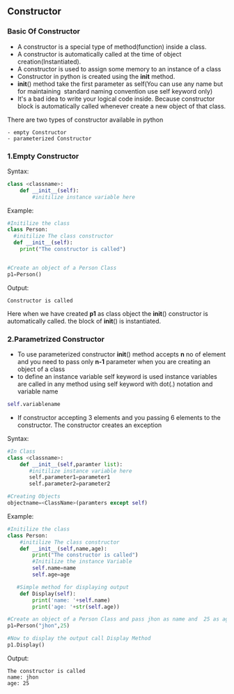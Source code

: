 ## Constructor

### Basic Of  Constructor

- A constructor is a special type of method(function) inside a class.
- A constructor is automatically called at the time of object creation(Instantiated).
- A constructor is used to assign some memory to an instance of a class
- Constructor in python is created using the __init__ method.
- __init__() method take the first parameter as self(You can use any name but for maintaining  standard naming convention use self keyword only) 
- It's a bad idea to write your logical code inside. Because constructor block is automatically called whenever create a new object of that class.

There are two types of constructor available in python
```
- empty Constructor
- parameterized Constructor
```
### 1.Empty Constructor

Syntax:
```python
class <classname>:
    def __init__(self):
        #initilize instance variable here
```

Example:
```python
#Initilize the class
class Person:
  #initilize The class constructor
  def __init__(self):
    print("The constructor is called")


#Create an object of a Person Class
p1=Person()
```
Output:
```
Constructor is called
```

Here when we have created **p1** as class object the  __init__() constructor is automatically called.
the block of  __init__() is instantiated.

### 2.Parametrized Constructor
- To use parameterized constructor __init__() method accepts **n** no of element and you need to pass only **n-1** parameter when you are creating an object of a class
- to define an instance variable self keyword is used instance variables are called in any method using self keyword with dot(.) notation and variable name
```python
self.variablename
```

- If constructor accepting 3 elements and you passing 6 elements to the constructor. The constructor creates an exception

Syntax:
```python
#In Class
class <classname>:
    def __init__(self,paramter list):
       #initilize instance variable here
       self.parameter1=parameter1
       self.parameter2=parameter2

#Creating Objects 
objectname=<ClassName>(paramters except self)
```

Example:
```python
#Initilize the class
class Person:
    #initilize The class constructor
    def __init__(self,name,age):
        print("The constructor is called")
        #Initilize the instance Variable
        self.name=name
        self.age=age

   #Simple method for displaying output
    def Display(self):
        print('name: '+self.name)
        print('age: '+str(self.age))         

#Create an object of a Person Class and pass jhon as name and  25 as age.
p1=Person("jhon",25)

#Now to display the output call Display Method
p1.Display()
```
Output:
```
The constructor is called
name: jhon
age: 25
```
